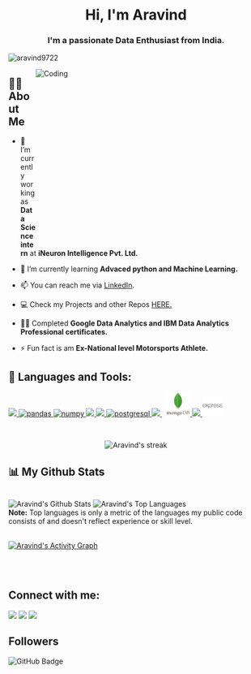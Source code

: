 <h1 align="center">Hi, I'm Aravind</h1>
<h3 align="center">I'm a passionate Data Enthusiast from India.</h3>

<p align="left"> <img src="https://komarev.com/ghpvc/?username=aravind9722&label=Profile%20views&color=0e75b6&style=flat" alt="aravind9722" /> </p>

<img align="right" alt="Coding" width="450" height="350" src="https://user-images.githubusercontent.com/84115928/142569072-22fdc7ac-5815-4e96-b84d-f918a85d47ec.gif">

## 🙋‍♂️ About Me

- 🔭 I’m currently working as **Data Science intern** at **iNeuron Intelligence Pvt. Ltd.**

- 🌱 I’m currently learning **Advaced python and Machine Learning.**

- 📫 You can reach me via [LinkedIn](https://www.linkedin.com/in/aravind-selvam/).

- 💻 Check my Projects and other Repos [HERE.](https://github.com/aravind9722?tab=repositories)

- 👨‍💻 Completed **Google Data Analytics and IBM Data Analytics Professional certificates.** 

- ⚡ Fun fact is am **Ex-National level Motorsports Athlete.**

## 🚀 Languages and Tools:

<p align="left"> 
    <a href="https://www.python.org" target="_blank"> <img src="https://img.icons8.com/color/48/000000/python.png"/> </a> 
    <a href="https://pandas.pydata.org/" target="_blank"> <img src="https://pandas.pydata.org/static/img/pandas_secondary.svg" alt="pandas" width="auto" height="50"/> </a> 
    <a href="https://numpy.org/" target="_blank"> <img src="https://user-images.githubusercontent.com/50221806/86498201-a8bd8680-bd39-11ea-9d08-66b610a8dc01.png" alt="numpy" width="auto" height="50"/> </a>
    <a href="https://www.microsoft.com/en-in/microsoft-365/excel" target="_blank"> <img src="https://img.icons8.com/fluency/48/000000/microsoft-excel-2019.png"/> </a> 
    <a href="https://public.tableau.com/app/profile/aravind1998#!/?newProfile=&activeTab=0" target="_blank"> <img src="https://img.icons8.com/color/48/000000/tableau-software.png"/> </a>
    <a href="https://https://www.postgresql.org//" target="_blank"> <img src="https://img.icons8.com/color/48/000000/postgreesql.png" alt='postgresql' width= 'auto' height= '45'/> </a>
    <a style="padding-right:8px;" href="https://www.mysql.com/" target="_blank"> <img src="https://img.icons8.com/fluent/50/000000/mysql-logo.png"/> </a>
    <a href="https://www.mongodb.com/" target="_blank"> <img src="https://raw.githubusercontent.com/devicons/devicon/master/icons/mongodb/mongodb-original-wordmark.svg" alt="mongodb" width="48" height="48"/> </a>    
    <a href="https://powerbi.microsoft.com/en-au/" target="_blank"> <img src="https://img.icons8.com/color/48/000000/power-bi.png"/> </a> 
    <a href="https://expressjs.com" target="_blank"> <img src="https://raw.githubusercontent.com/devicons/devicon/master/icons/express/express-original-wordmark.svg" alt="express" width="40" height="40"/> </a>
</p>
<br/>

<p align="center">
        <img title="🔥 Get streak stats for your profile at git.io/streak-stats" alt="Aravind's streak" src="https://github-readme-streak-stats.herokuapp.com/?user=aravind9722&theme=black-ice&hide_border=true&stroke=0000&background=060A0CD0"/>
    </a>
</p>

<!--START_SECTION:badges-->
<!--END_SECTION:badges-->

## 📊 My Github Stats

  <br/>
    <img alt="Aravind's Github Stats" src="https://github-readme-stats.vercel.app/api?username=aravind9722&show_icons=true&count_private=true&theme=react&hide_border=true&bg_color=0D1117" /></a>
    <img alt="Aravind's Top Languages" src="https://github-readme-stats.vercel.app/api/top-langs/?username=aravind9722&langs_count=8&count_private=true&layout=compact&theme=react&hide_border=true&bg_color=0D1117" /></a>
  <br/>
  <b>Note:</b> Top languages is only a metric of the languages my public code consists of and doesn't reflect experience or skill level.


<br/>
<br/>

<a href="https://github.com/aravind9722/github-readme-activity-graph"><img alt="Aravind's Activity Graph" src="https://activity-graph.herokuapp.com/graph?username=Aravind9722&bg_color=0D1117&color=5BCDEC&line=5BCDEC&point=FFFFFF&hide_border=true" /></a>

<br/>
<br/>

## Connect with me:
<p align="left">

<a href = "https://www.linkedin.com/in/aravind-selvam/"><img src="https://img.icons8.com/fluent/48/000000/linkedin.png"/></a>
<a href = "https://twitter.com/Aravind__36"><img src="https://img.icons8.com/fluent/48/000000/twitter.png"/></a>
<a href = "https://www.instagram.com/aravind._selvam/"><img src="https://img.icons8.com/fluent/48/000000/instagram-new.png"/></a>
</p>

## Followers
<img src="https://img.shields.io/github/followers/aravind9722?label=Followers&style=social" alt="GitHub Badge"></a>
